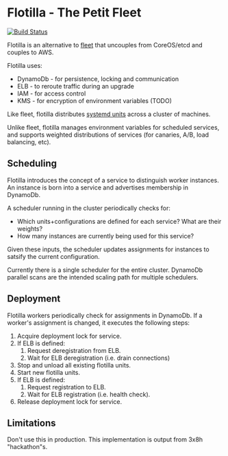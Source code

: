 # Flotilla - The Petit Fleet

[![Build Status](https://travis-ci.org/thepwagner/flotilla.svg?branch=master)](https://travis-ci.org/thepwagner/flotilla)

Flotilla is an alternative to [fleet](https://github.com/coreos/fleet) that uncouples from CoreOS/etcd and couples to AWS.

Flotilla uses:

* DynamoDb - for persistence, locking and communication
* ELB - to reroute traffic during an upgrade
* IAM - for access control
* KMS - for encryption of environment variables (TODO)

Like fleet, flotilla distributes [systemd units](http://www.freedesktop.org/software/systemd/man/systemd.unit.html) across a cluster of machines.

Unlike fleet, flotilla manages environment variables for scheduled services, and supports weighted distributions of services (for canaries, A/B, load balancing, etc).

## Scheduling

Flotilla introduces the concept of a service to distinguish worker instances. An instance is born into a service and advertises membership in DynamoDb.

A scheduler running in the cluster periodically checks for:

* Which units+configurations are defined for each service? What are their weights?
* How many instances are currently being used for this service?

Given these inputs, the scheduler updates assignments for instances to satsify the current configuration.

Currently there is a single scheduler for the entire cluster. DynamoDb parallel scans are the intended scaling path for multiple schedulers.

## Deployment

Flotilla workers periodically check for assignments in DynamoDb. If a worker's assignment is changed, it executes the following steps:

1. Acquire deployment lock for service.
1. If ELB is defined:
   1. Request deregistration from ELB.
   1. Wait for ELB deregistration (i.e. drain connections)
1. Stop and unload all existing flotilla units.
1. Start new flotilla units.
1. If ELB is defined:
	1. Request registration to ELB.
	1. Wait for ELB registration (i.e. health check).
1. Release deployment lock for service.



## Limitations

Don't use this in production. This implementation is output from 3x8h "hackathon"s.

